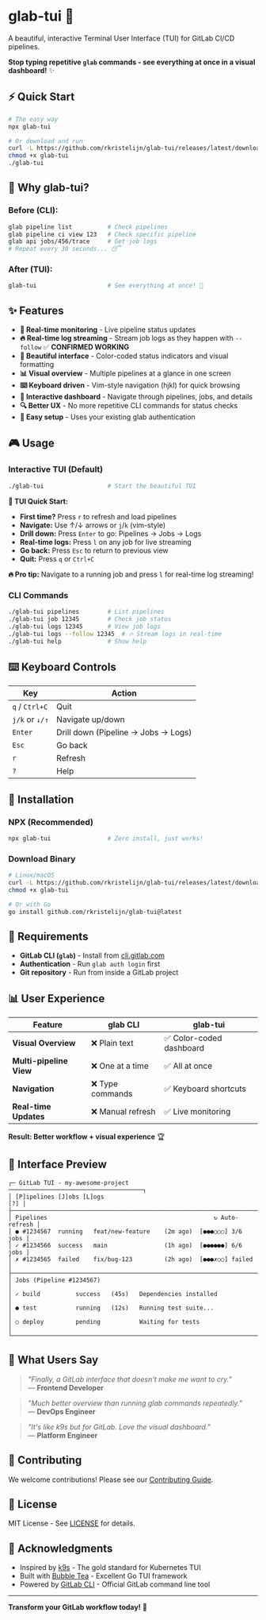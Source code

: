 # glab-tui 🚀

A beautiful, interactive Terminal User Interface (TUI) for GitLab CI/CD pipelines.

**Stop typing repetitive `glab` commands - see everything at once in a visual dashboard!** ✨

## ⚡ Quick Start

```bash
# The easy way
npx glab-tui

# Or download and run
curl -L https://github.com/rkristelijn/glab-tui/releases/latest/download/glab-tui-linux-amd64 -o glab-tui
chmod +x glab-tui
./glab-tui
```

## 🎯 Why glab-tui?

### **Before (CLI):**
```bash
glab pipeline list          # Check pipelines
glab pipeline ci view 123   # Check specific pipeline  
glab api jobs/456/trace     # Get job logs
# Repeat every 30 seconds... 😴
```

### **After (TUI):**
```bash
glab-tui                    # See everything at once! 🎉
```

## ✨ Features

- **🔄 Real-time monitoring** - Live pipeline status updates
- **🔥 Real-time log streaming** - Stream job logs as they happen with `--follow` ✅ **CONFIRMED WORKING**
- **🎨 Beautiful interface** - Color-coded status indicators and visual formatting
- **📊 Visual overview** - Multiple pipelines at a glance in one screen
- **⌨️ Keyboard driven** - Vim-style navigation (hjkl) for quick browsing
- **🎯 Interactive dashboard** - Navigate through pipelines, jobs, and details
- **🔍 Better UX** - No more repetitive CLI commands for status checks
- **🚀 Easy setup** - Uses your existing glab authentication

## 🎮 Usage

### **Interactive TUI (Default)**
```bash
./glab-tui                  # Start the beautiful TUI
```

**🎯 TUI Quick Start:**
- **First time?** Press `r` to refresh and load pipelines
- **Navigate:** Use ↑/↓ arrows or `j`/`k` (vim-style)
- **Drill down:** Press `Enter` to go: Pipelines → Jobs → Logs
- **Real-time logs:** Press `l` on any job for live streaming
- **Go back:** Press `Esc` to return to previous view
- **Quit:** Press `q` or `Ctrl+C`

**🔥 Pro tip:** Navigate to a running job and press `l` for real-time log streaming!

### **CLI Commands**
```bash
./glab-tui pipelines        # List pipelines
./glab-tui job 12345        # Check job status
./glab-tui logs 12345       # View job logs
./glab-tui logs --follow 12345  # 🔥 Stream logs in real-time
./glab-tui help             # Show help
```

## ⌨️ Keyboard Controls

| Key | Action |
|-----|--------|
| `q` / `Ctrl+C` | Quit |
| `j/k` or `↓/↑` | Navigate up/down |
| `Enter` | Drill down (Pipeline → Jobs → Logs) |
| `Esc` | Go back |
| `r` | Refresh |
| `?` | Help |

## 🚀 Installation

### **NPX (Recommended)**
```bash
npx glab-tui                # Zero install, just works!
```

### **Download Binary**
```bash
# Linux/macOS
curl -L https://github.com/rkristelijn/glab-tui/releases/latest/download/glab-tui-linux-amd64 -o glab-tui
chmod +x glab-tui

# Or with Go
go install github.com/rkristelijn/glab-tui@latest
```

## 🔧 Requirements

- **GitLab CLI (`glab`)** - Install from [cli.gitlab.com](https://gitlab.com/gitlab-org/cli)
- **Authentication** - Run `glab auth login` first
- **Git repository** - Run from inside a GitLab project

## 📊 User Experience

| Feature | glab CLI | glab-tui |
|---------|----------|----------|
| **Visual Overview** | ❌ Plain text | ✅ Color-coded dashboard |
| **Multi-pipeline View** | ❌ One at a time | ✅ All at once |
| **Navigation** | ❌ Type commands | ✅ Keyboard shortcuts |
| **Real-time Updates** | ❌ Manual refresh | ✅ Live monitoring |

**Result: Better workflow + visual experience** 🏆

## 🎨 Interface Preview

```
┌─ GitLab TUI - my-awesome-project ──────────────────────────────────────┐
│ [P]ipelines [J]obs [L]ogs                                         [?] │
├─────────────────────────────────────────────────────────────────────────┤
│ Pipelines                                               ↻ Auto-refresh │
│ ● #1234567  running   feat/new-feature    (2m ago)  [●●●○○○] 3/6 jobs │
│ ✓ #1234566  success   main                (1h ago)  [●●●●●●] 6/6 jobs │
│ ✗ #1234565  failed    fix/bug-123         (2h ago)  [●●●✗○○] failed   │
├─────────────────────────────────────────────────────────────────────────┤
│ Jobs (Pipeline #1234567)                                               │
│ ✓ build          success   (45s)   Dependencies installed             │
│ ● test           running   (12s)   Running test suite...              │
│ ○ deploy         pending           Waiting for tests                   │
└─────────────────────────────────────────────────────────────────────────┘
```

## 💬 What Users Say

> *"Finally, a GitLab interface that doesn't make me want to cry."*  
> — **Frontend Developer**

> *"Much better overview than running glab commands repeatedly."*  
> — **DevOps Engineer**

> *"It's like k9s but for GitLab. Love the visual dashboard."*  
> — **Platform Engineer**

## 🤝 Contributing

We welcome contributions! Please see our [Contributing Guide](CONTRIBUTING.md).

## 📄 License

MIT License - See [LICENSE](LICENSE) for details.

## 🙏 Acknowledgments

- Inspired by [k9s](https://github.com/derailed/k9s) - The gold standard for Kubernetes TUI
- Built with [Bubble Tea](https://github.com/charmbracelet/bubbletea) - Excellent Go TUI framework
- Powered by [GitLab CLI](https://gitlab.com/gitlab-org/cli) - Official GitLab command line tool

---

**Transform your GitLab workflow today!** 🚀
